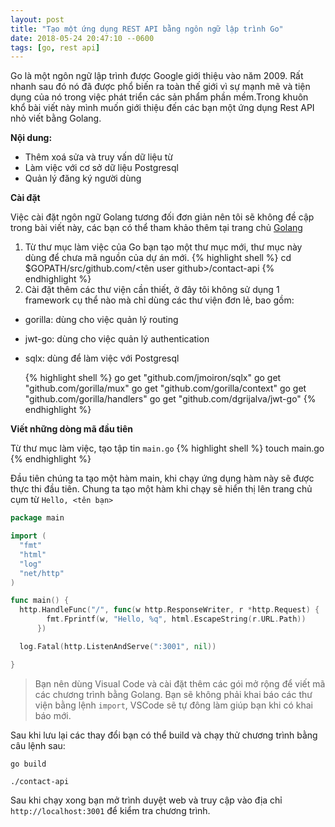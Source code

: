 ```yaml
---
layout: post
title: "Tạo một ứng dụng REST API bằng ngôn ngữ lập trình Go"
date: 2018-05-24 20:47:10 --0600
tags: [go, rest api]
---
```


Go là một ngôn ngữ lập trình được Google giới thiệu vào năm 2009. Rất nhanh sau đó nó đã được phổ biến ra toàn thế giới vì sự mạnh mẽ và tiện dụng của nó trong việc phát triển các sản phẩm phần mềm.Trong khuôn khổ bài viết này mình muốn giới thiệu đến các bạn một ứng dụng Rest API nhỏ viết bằng Golang.

**Nội dung:**

* Thêm xoá sửa và truy vấn dữ liệu từ
* Làm việc với cơ sở dữ liệu Postgresql
* Quản lý đăng ký người dùng

**Cài đặt**

Việc cài đặt ngôn ngữ Golang tương đối đơn giản nên tôi sẽ không đề cập trong bài viết này, các bạn có thể tham khảo thêm tại trang chủ [Golang](https://golang.org/)

1.  Từ thư mục làm việc của Go bạn tạo một thư mục mới, thư mục này dùng để chưa mã nguồn của dự án mới.
    {% highlight shell %}
    cd $GOPATH/src/github.com/<tên user github>/contact-api
    {% endhighlight %}
2.  Cài đặt thêm các thư viện cần thiết, ở đây tôi không sử dụng 1 framework cụ thể nào mà chỉ dùng các thư viện đơn lẻ, bao gồm:

* gorilla: dùng cho việc quản lý routing
* jwt-go: dùng cho việc quản lý authentication
* sqlx: dùng để làm việc với Postgresql

  {% highlight shell %}
  go get "github.com/jmoiron/sqlx"
  go get "github.com/gorilla/mux"
  go get "github.com/gorilla/context"
  go get "github.com/gorilla/handlers"
  go get "github.com/dgrijalva/jwt-go"
  {% endhighlight %}

**Viết những dòng mã đầu tiên**

Từ thư mục làm việc, tạo tập tin `main.go`
{% highlight shell %}
touch main.go
{% endhighlight %}

Đầu tiên chúng ta tạo một hàm main, khi chạy ứng dụng hàm này sẽ được thực thi đầu tiên. Chung ta tạo một hàm khi chạy sẽ hiển thị lên trang chủ cụm từ `Hello, <tên bạn>`

```go
package main

import (
  "fmt"
  "html"
  "log"
  "net/http"
)

func main() {
  http.HandleFunc("/", func(w http.ResponseWriter, r *http.Request) {
        fmt.Fprintf(w, "Hello, %q", html.EscapeString(r.URL.Path))
      })

  log.Fatal(http.ListenAndServe(":3001", nil))

}
```
> Bạn nên dùng Visual Code và cài đặt thêm các gói mở rộng để viết mã các chương trình bằng Golang. Bạn sẽ không phải khai báo các thư viện bằng lệnh `import`, VSCode sẽ tự đông làm giúp bạn khi có khai báo mới.

Sau khi lưu lại các thay đổi bạn có thể build và chạy thử chương trình bằng câu lệnh sau:
```shell
go build

./contact-api
```
Sau khi chạy xong bạn mở trình duyệt web và truy cập vào địa chỉ `http://localhost:3001` để kiểm tra chương trình.
